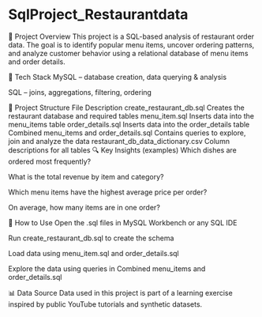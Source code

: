 # SqlProject_Restaurantdata

📌 Project Overview
This project is a SQL-based analysis of restaurant order data. The goal is to identify popular menu items, uncover ordering patterns, and analyze customer behavior using a relational database of menu items and order details.

🧰 Tech Stack
MySQL – database creation, data querying & analysis

SQL – joins, aggregations, filtering, ordering

📂 Project Structure
File	Description
create_restaurant_db.sql	Creates the restaurant database and required tables
menu_item.sql	Inserts data into the menu_items table
order_details.sql	Inserts data into the order_details table
Combined menu_items and order_details.sql	Contains queries to explore, join and analyze the data
restaurant_db_data_dictionary.csv	Column descriptions for all tables
🔍 Key Insights (examples)
Which dishes are ordered most frequently?

What is the total revenue by item and category?

Which menu items have the highest average price per order?

On average, how many items are in one order?

🚀 How to Use
Open the .sql files in MySQL Workbench or any SQL IDE

Run create_restaurant_db.sql to create the schema

Load data using menu_item.sql and order_details.sql

Explore the data using queries in Combined menu_items and order_details.sql

📊 Data Source
Data used in this project is part of a learning exercise inspired by public YouTube tutorials and synthetic datasets.
